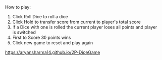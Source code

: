 How to play:
1. Click Roll Dice to roll a dice <br>
2. Click Hold to transfer score from current to player's total score <br>
3. If a Dice with one is rolled the current player loses all points and player is switched <br>
4. First to Score 30 points wins <br>
5. Click new game to reset and play again 

https://aryansharma14.github.io/2P-DiceGame
